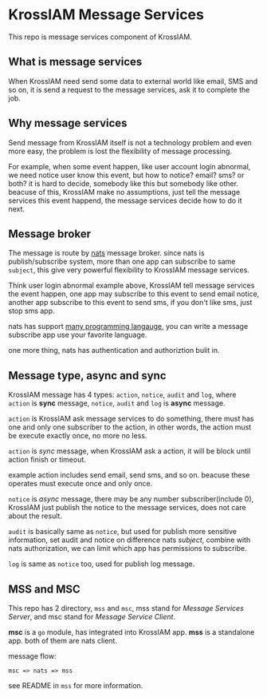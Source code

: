 # KrossIAM Message Services

This repo is message services component of KrossIAM.

## What is message services

When KrossIAM need send some data to external world like email, SMS and so on,
it is send a request to the message services, ask it to complete the job.

## Why message services

Send message from KrossIAM itself is not a technology problem and even more easy,
the problem is lost the flexibility of message processing.

For example, when some event happen, like user account login abnormal,
we need notice user know this event, but how to notice? email? sms? or both?
it is hard to decide, somebody like this but somebody like other.
beacuse of this, KrossIAM make no assumptions, just tell the message services
this event happend, the message services decide how to do it next.

## Message broker

The message is route by [nats](https://nats.io) message broker. since nats is
publish/subscribe system, more than one app can subscribe to same `subject`,
this give very powerful flexibility to KrossIAM message services.

Think user login abnormal example above, KrossIAM tell message services the
event happen, one app may subscribe to this event to send email notice,
another app subscribe to this event to send sms, if you don't like sms,
just stop sms app.

nats has support
[many programming langauge](https://docs.nats.io/using-nats/developer),
you can write a message subscribe app use your favorite language.

one more thing, nats has authentication and authoriztion bulit in.

## Message type, async and sync

KrossIAM message has 4 types: `action`, `notice`, `audit` and `log`, 
where `action` is **sync** message, `notice`, `audit` and `log` is 
**async** message.

`action` is KrossIAM ask message services to do something, there must
has one and only one subscriber to the action, in other words, the action
must be execute exactly once, no more no less.

`action` is *sync* message, when KrossIAM ask a action, it will be block
until action finish or timeout.

example action includes send email, send sms, and so on. beacuse these
operates must execute once and only once.

`notice` is *async* message, there may be any number subscriber(include 0),
KrossIAM just publish the notice to the message services, does not care about
the result.

`audit` is basically same as `notice`, but used for publish more sensitive
information, set audit and notice on difference nats *subject*, combine with
nats authorization, we can limit which app has permissions to subscribe.

`log` is same as `notice` too, used for publish log message.

## MSS and MSC

This repo has 2 directory, `mss` and `msc`, mss stand for *Message Services Server*,
and msc stand for *Message Service Client*.

**msc** is a `go` module, has integrated into KrossIAM app. **mss** is a
standalone app. both of them are nats client.

message flow:

```
msc => nats => mss
```

see README in `mss` for more information.
